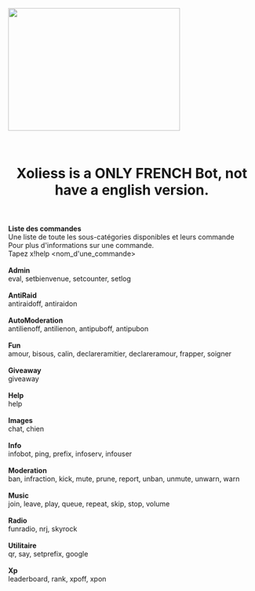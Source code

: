 <img scrolling="no" width="350" height="250" allowtransparency="true" frameborder="0" sandbox="allow-popups allow-popups-to-escape-sandbox allow-same-origin allow-scripts" src="https://shadow-bot.fr/bot/635815283684278302/widget">

<br /><h1><CENTER>Xoliess is a ONLY FRENCH Bot, not have a english version.</CENTER></h1>
<br />
<br /><strong>Liste des commandes</strong>
<br />Une liste de toute les sous-catégories disponibles et leurs commande
<br />Pour plus d'informations sur une commande.
<br />Tapez x!help <nom_d'une_commande>
<br />
<br /><strong>Admin</strong>
<br />eval, setbienvenue, setcounter, setlog
<br />
<br /><strong>AntiRaid</strong>
<br />antiraidoff, antiraidon
<br />
<br /><strong>AutoModeration</strong>
<br />antilienoff, antilienon, antipuboff, antipubon
<br />
<br /><strong>Fun</strong>
<br />amour, bisous, calin, declareramitier, declareramour, frapper, soigner
<br />
<br /><strong>Giveaway</strong>
<br />giveaway
<br />
<br /><strong>Help</strong>
<br />help
<br />
<br /><strong>Images</strong>
<br />chat, chien
<br />
<br /><strong>Info</strong>
<br />infobot, ping, prefix, infoserv, infouser
<br />
<br /><strong>Moderation</strong>
<br />ban, infraction, kick, mute, prune, report, unban, unmute, unwarn, warn
<br />
<br /><strong>Music</strong>
<br />join, leave, play, queue, repeat, skip, stop, volume
<br />
<br /><strong>Radio</strong>
<br />funradio, nrj, skyrock
<br />
<br /><strong>Utilitaire</strong>
<br />qr, say, setprefix, google
<br />
<br /><strong>Xp</strong>
<br />leaderboard, rank, xpoff, xpon

